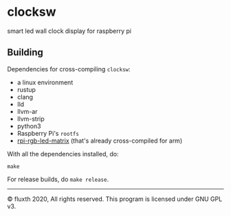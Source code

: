 # clocksw

smart led wall clock display for raspberry pi

## Building

Dependencies for cross-compiling `clocksw`:
- a linux environment
- rustup
- clang
- lld
- llvm-ar
- llvm-strip
- python3
- Raspberry Pi's `rootfs`
- [rpi-rgb-led-matrix](https://github.com/hzeller/rpi-rgb-led-matrix) (that's already cross-compiled for arm)

With all the dependencies installed, do:

```
make
```

For release builds, do `make release`.

---
&copy; fluxth 2020, All rights reserved. This program is licensed under GNU GPL v3.
